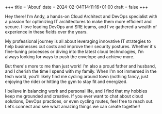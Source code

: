 +++
title = 'About'
date = 2024-02-04T14:11:16+01:00
draft = false
+++


Hey there! I’m Andy, a hands-on Cloud Architect and DevOps specialist with a passion for optimizing IT architectures to make them more efficient and secure. I love leading DevOps and SRE teams, and I've gathered a wealth of experience in these fields over the years.

My professional journey is all about leveraging innovative IT strategies to help businesses cut costs and improve their security postures. Whether it's fine-tuning processes or diving into the latest cloud technologies, I’m always looking for ways to push the envelope and achieve more.

But there's more to me than just work! I’m also a proud father and husband, and I cherish the time I spend with my family. When I'm not immersed in the tech world, you'll likely find me cycling around town (nothing fancy, just enjoying the ride) or hitting the gym to stay fit and energized.

I believe in balancing work and personal life, and I find that my hobbies keep me grounded and creative. If you ever want to chat about cloud solutions, DevOps practices, or even cycling routes, feel free to reach out. Let’s connect and see what amazing things we can create together!